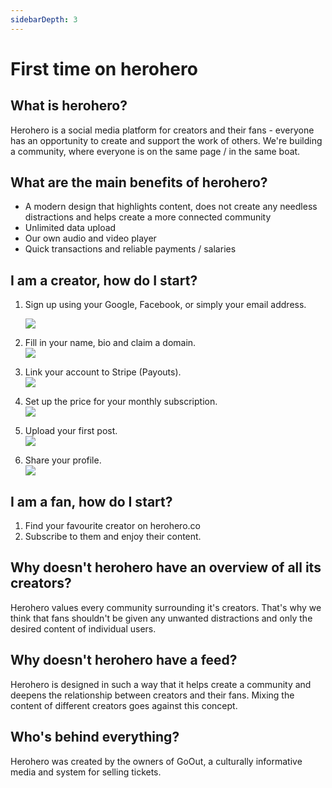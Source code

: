```yaml
---
sidebarDepth: 3
---
```


# First time on herohero

## What is herohero?

Herohero is a social media platform for creators and their fans - everyone has an opportunity to create and support the work of others. We're building a community, where everyone is on the same page / in the same boat.

## What are the main benefits of herohero?

* A modern design that highlights content, does not create any needless distractions and helps create a more connected community
* Unlimited data upload
* Our own audio and video player
* Quick transactions and reliable payments / salaries

## I am a creator, how do I start?

1. Sign up using your Google, Facebook, or simply your email address.

   ![](/images/1.png)
2. Fill in your name, bio and claim a domain.  
   ![](/images/10.png)
3. Link your account to Stripe (Payouts).  
   ![](/images/3.png)
4. Set up the price for your monthly subscription.  
   ![](/images/4.png)
5. Upload your first post.  
   ![](/images/5.png)
6. Share your profile.  
   ![](/images/7.png)

## I am a fan, how do I start?

1. Find your favourite creator on herohero.co
2. Subscribe to them and enjoy their content.

## Why doesn't herohero have an overview of all its creators?

Herohero values every community surrounding it's creators. That's why we think that fans shouldn't be given any unwanted distractions and only the desired content of individual users.

## Why doesn't herohero have a feed?

Herohero is designed in such a way that it helps create a community and deepens the relationship between creators and their fans. Mixing the content of different creators goes against this concept.

## Who's behind everything?

Herohero was created by the owners of GoOut, a culturally informative media and system for selling tickets.
